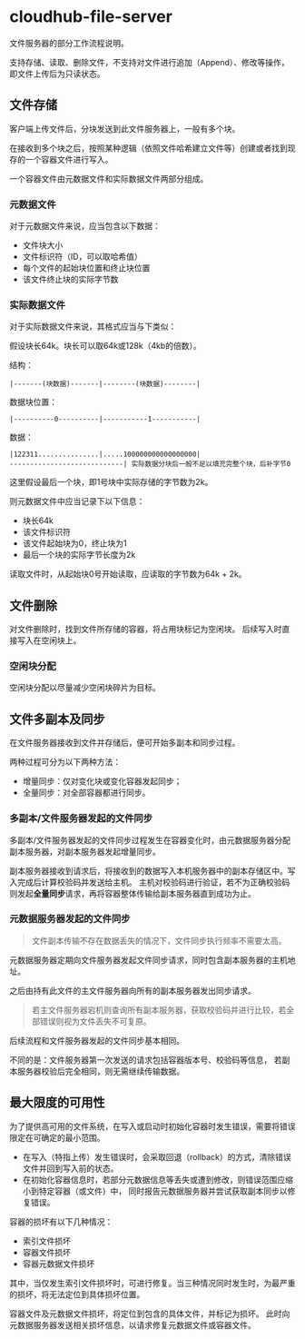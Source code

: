 # cloudhub-file-server

文件服务器的部分工作流程说明。

支持存储、读取、删除文件，不支持对文件进行追加（Append）、修改等操作，
即文件上传后为只读状态。

## 文件存储

客户端上传文件后，分块发送到此文件服务器上，一般有多个块。

在接收到多个块之后，按照某种逻辑（依照文件哈希建立文件等）创建或者找到现存的一个容器文件进行写入。

一个容器文件由元数据文件和实际数据文件两部分组成。

### 元数据文件

对于元数据文件来说，应当包含以下数据：

- 文件块大小
- 文件标识符（ID，可以取哈希值）
- 每个文件的起始块位置和终止块位置
- 该文件终止块的实际字节数

### 实际数据文件

对于实际数据文件来说，其格式应当与下类似：

假设块长64k。块长可以取64k或128k（4kb的倍数）。

结构：

```text
|-------(块数据)-------|--------(块数据)--------|
```

数据块位置：

```text
|----------0----------|-----------1-----------|
```

数据：

```text
|122311...............|.....100000000000000000|
----------------------------| 实际数据分块后一般不足以填充完整个块，后补字节0
```

这里假设最后一个块，即1号块中实际存储的字节数为2k。

则元数据文件中应当记录下以下信息：

- 块长64k
- 该文件标识符
- 该文件起始块为0，终止块为1
- 最后一个块的实际字节长度为2k

读取文件时，从起始块0号开始读取，应读取的字节数为64k + 2k。

## 文件删除

对文件删除时，找到文件所存储的容器，将占用块标记为空闲块。
后续写入时直接写入在空闲块上。

### 空闲块分配

空闲块分配以尽量减少空闲块碎片为目标。

## 文件多副本及同步

在文件服务器接收到文件并存储后，便可开始多副本和同步过程。

两种过程可分为以下两种方法：

- 增量同步：仅对变化块或变化容器发起同步；
- 全量同步：对全部容器都进行同步。

### 多副本/文件服务器发起的文件同步

多副本/文件服务器发起的文件同步过程发生在容器变化时，由元数据服务器分配副本服务器，对副本服务器发起增量同步。

副本服务器接收到请求后，将接收到的数据写入本机服务器中的副本存储区中。写入完成后计算校验码并发送给主机。
主机对校验码进行验证，若不为正确校验码则发起**全量同步**请求，再将容器整体传输给副本服务器直到成功为止。

### 元数据服务器发起的文件同步

> 文件副本传输不存在数据丢失的情况下，文件同步执行频率不需要太高。

元数据服务器定期向文件服务器发起文件同步请求，同时包含副本服务器的主机地址。

之后由持有此文件的主文件服务器向所有的副本服务器发出同步请求。
> 若主文件服务器宕机则查询所有副本服务器，获取校验码并进行比较，若全部错误则视为文件丢失不可复原。

后续流程和文件服务器发起的文件同步基本相同。

不同的是：文件服务器第一次发送的请求包括容器版本号、校验码等信息，
若副本服务器校验后完全相同，则无需继续传输数据。

## 最大限度的可用性

为了提供高可用的文件系统，在写入或启动时初始化容器时发生错误，需要将错误限定在可确定的最小范围。

- 在写入（特指上传）发生错误时，会采取回退（rollback）的方式，清除错误文件并回到写入前的状态。
- 在初始化容器信息时，若部分元数据信息等丢失或遭到修改，则错误范围应缩小到特定容器（或文件）中，
  同时报告元数据服务器并尝试获取副本同步以修复错误。

容器的损坏有以下几种情况：

- 索引文件损坏
- 容器文件损坏
- 容器元数据文件损坏

其中，当仅发生索引文件损坏时，可进行修复。当三种情况同时发生时，为最严重的损坏，将无法定位到具体损坏位置。

容器文件及元数据文件损坏，将定位到包含的具体文件，并标记为损坏。
此时向元数据服务器发送相关损坏信息，以请求修复元数据文件或容器文件。
